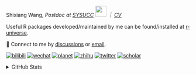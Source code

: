 
<p>Shixiang Wang, <em>Postdoc at <a href="https://sysucc.org.cn/">SYSUCC</a> <img src="https://media.giphy.com/media/WUlplcMpOCEmTGBtBW/giphy.gif" width="30">  ｜ <a href="https://shixiangwang.github.io/cv-shixiang/">CV</a>
</em></p>

Useful R packages developed/maintained by me can be found/installed at [r-universe](https://shixiangwang.r-universe.dev/).

💬 Connect to me by
[discussions](https://github.com/ShixiangWang/self-study/discussions) or [email](mailto:shixiang1994wang@gmail.com). 

[![bilibili](https://img.shields.io/badge/王诗翔-B站-yellow)](https://space.bilibili.com/11553374) [![wechat](https://img.shields.io/badge/王诗翔-微信公众号-important)](https://shixiangwang.github.io/home/logo/qrcode.jpg) [![planet](https://img.shields.io/badge/王诗翔-知识星球-blueviolet)](https://t.zsxq.com/rBqbIei)  [![zhihu](https://img.shields.io/badge/王诗翔-知乎-blue)](https://www.zhihu.com/people/shixiangwang) [![twitter](https://img.shields.io/badge/WangShxiang-twitter-ff69b4)](https://twitter.com/WangShxiang) [![scholar](https://img.shields.io/badge/ShixiangWang-Scholar-00ffff)](https://scholar.google.com/citations?user=FvNp0NkAAAAJ) 

<details>
 
<summary>GitHub Stats</summary>


<!--START_SECTION:waka-->
**🐱 My GitHub Data** 

> 📦 4.3 MB Used in GitHub's Storage 
 > 
> 🏆 1,124 Contributions in the Year 2023
 > 
> 🚫 Not Opted to Hire
 > 
> 📜 88 Public Repositories 
 > 
> 🔑 26 Private Repositories 
 > 
**I'm an Early 🐤** 

```text
🌞 Morning                1859 commits        ████░░░░░░░░░░░░░░░░░░░░░   15.60 % 
🌆 Daytime                4907 commits        ██████████░░░░░░░░░░░░░░░   41.17 % 
🌃 Evening                4401 commits        █████████░░░░░░░░░░░░░░░░   36.92 % 
🌙 Night                  753 commits         ██░░░░░░░░░░░░░░░░░░░░░░░   06.32 % 
```
📅 **I'm Most Productive on Wednesday** 

```text
Monday                   1810 commits        ████░░░░░░░░░░░░░░░░░░░░░   15.18 % 
Tuesday                  2088 commits        ████░░░░░░░░░░░░░░░░░░░░░   17.52 % 
Wednesday                2164 commits        █████░░░░░░░░░░░░░░░░░░░░   18.15 % 
Thursday                 1802 commits        ████░░░░░░░░░░░░░░░░░░░░░   15.12 % 
Friday                   1984 commits        ████░░░░░░░░░░░░░░░░░░░░░   16.64 % 
Saturday                 894 commits         ██░░░░░░░░░░░░░░░░░░░░░░░   07.50 % 
Sunday                   1178 commits        ██░░░░░░░░░░░░░░░░░░░░░░░   09.88 % 
```


**I Mostly Code in R** 

```text
R                        80 repos            █████████████░░░░░░░░░░░░   52.63 % 
HTML                     20 repos            ███░░░░░░░░░░░░░░░░░░░░░░   13.16 % 
Shell                    10 repos            ██░░░░░░░░░░░░░░░░░░░░░░░   06.58 % 
Rust                     4 repos             █░░░░░░░░░░░░░░░░░░░░░░░░   02.63 % 
TypeScript               1 repo              ░░░░░░░░░░░░░░░░░░░░░░░░░   00.66 % 
```




 Last Updated on 30/10/2023 18:47:39 UTC
<!--END_SECTION:waka-->

> These Readme stats are generated using github action [awesome-readme-stats](https://github.com/anmol098/waka-readme-stats)

-----

**NOTE: Top languages does not indicate my skill level or anything like that. It is just a metric of which languages have been hosted by me on GitHub based on the usage across repositories.**

</details>

